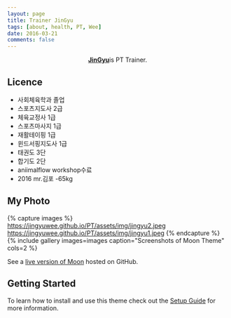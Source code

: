 ```yaml
---
layout: page
title: Trainer JinGyu
tags: [about, health, PT, Wee]
date: 2016-03-21
comments: false
---
```

    
<center><a href="https://jingyuwee.github.io/PT/"><b>JinGyu</b></a>is PT Trainer.</center>

## Licence
* 사회체육학과 졸업
* 스포츠지도사 2급
* 체육교정사 1급
* 스포츠마사지 1급
* 재활테이핑 1급
* 윈드서핑지도사 1급
* 태권도 3단
* 합기도 2단
* aniimalflow workshop수료
* 2016 mr.김포 -65kg

## My Photo 

{% capture images %}
    https://jingyuwee.github.io/PT/assets/img/jingyu2.jpeg
    https://jingyuwee.github.io/PT/assets/img/jingyu1.jpeg
{% endcapture %}
{% include gallery images=images caption="Screenshots of Moon Theme" cols=2 %}

See a [live version of Moon](http://taylantatli.github.io/Moon) hosted on GitHub.

## Getting Started

To learn how to install and use this theme check out the [Setup Guide](http://taylantatli.me/Moon/moon-theme/) for more information.
      

